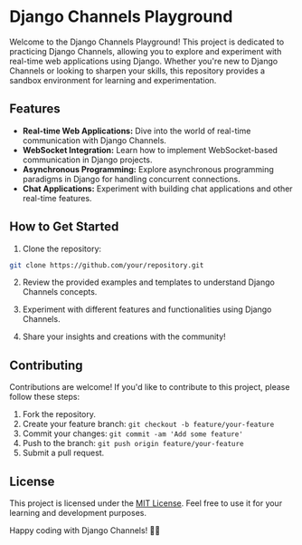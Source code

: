 # Django Channels Playground

Welcome to the Django Channels Playground! This project is dedicated to practicing Django Channels, allowing you to explore and experiment with real-time web applications using Django. Whether you're new to Django Channels or looking to sharpen your skills, this repository provides a sandbox environment for learning and experimentation.

## Features

- **Real-time Web Applications:** Dive into the world of real-time communication with Django Channels.
- **WebSocket Integration:** Learn how to implement WebSocket-based communication in Django projects.
- **Asynchronous Programming:** Explore asynchronous programming paradigms in Django for handling concurrent connections.
- **Chat Applications:** Experiment with building chat applications and other real-time features.

## How to Get Started

1. Clone the repository:

```bash
git clone https://github.com/your/repository.git
```

2. Review the provided examples and templates to understand Django Channels concepts.

3. Experiment with different features and functionalities using Django Channels.

4. Share your insights and creations with the community!

## Contributing

Contributions are welcome! If you'd like to contribute to this project, please follow these steps:

1. Fork the repository.
2. Create your feature branch: `git checkout -b feature/your-feature`
3. Commit your changes: `git commit -am 'Add some feature'`
4. Push to the branch: `git push origin feature/your-feature`
5. Submit a pull request.

## License

This project is licensed under the [MIT License](LICENSE). Feel free to use it for your learning and development purposes.

Happy coding with Django Channels! 🚀🌟
